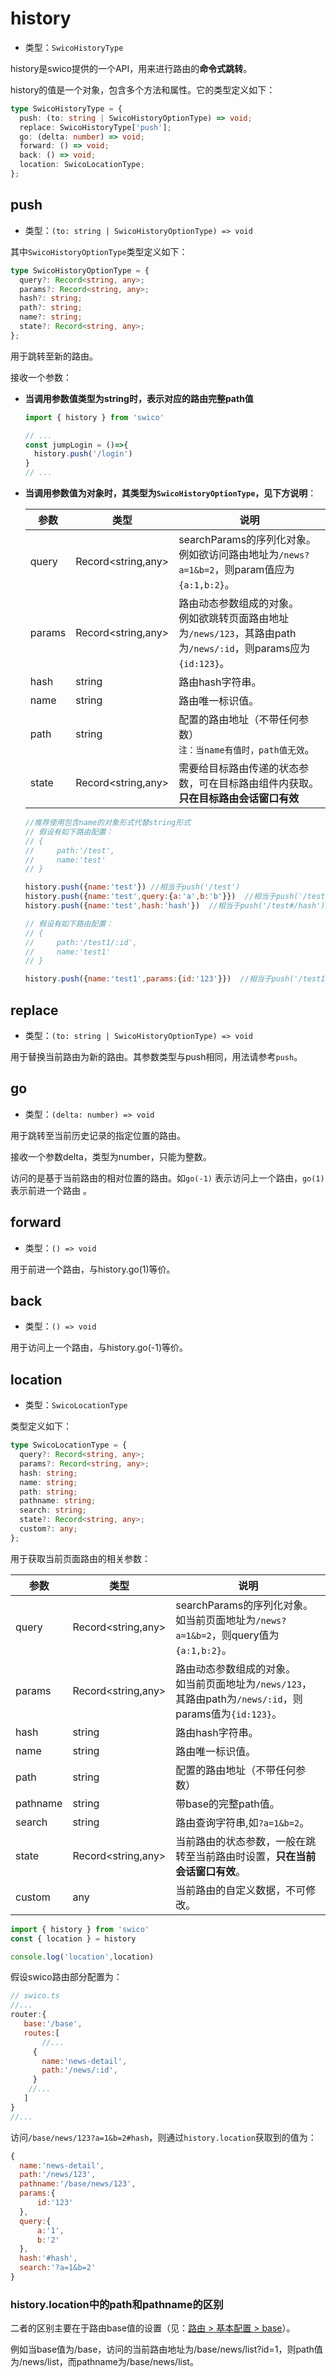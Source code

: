
# history

- 类型：`SwicoHistoryType`

history是swico提供的一个API，用来进行路由的**命令式跳转**。

history的值是一个对象，包含多个方法和属性。它的类型定义如下：

```typescript
type SwicoHistoryType = {
  push: (to: string | SwicoHistoryOptionType) => void;
  replace: SwicoHistoryType['push'];
  go: (delta: number) => void;
  forward: () => void;
  back: () => void;
  location: SwicoLocationType;
};
```

## push

- 类型：`(to: string | SwicoHistoryOptionType) => void`

其中`SwicoHistoryOptionType`类型定义如下：

```typescript
type SwicoHistoryOptionType = {
  query?: Record<string, any>;
  params?: Record<string, any>;
  hash?: string;
  path?: string;
  name?: string;
  state?: Record<string, any>;
};
```

用于跳转至新的路由。

接收一个参数：

- **当调用参数值类型为string时，表示对应的路由完整path值**
  ```typescript
  import { history } from 'swico'
  
  // ...
  const jumpLogin = ()=>{
    history.push('/login')
  }
  // ...
  ```
- **当调用参数值为对象时，其类型为`SwicoHistoryOptionType`，见下方说明**：

  | 参数     | 类型                 | 说明                                                                                |
  |--------|--------------------|-----------------------------------------------------------------------------------|
  | query  | Record<string,any> | searchParams的序列化对象。<br/>例如欲访问路由地址为`/news?a=1&b=2`，则param值应为`{a:1,b:2}`。           |
  | params | Record<string,any> | 路由动态参数组成的对象。<br/>例如欲跳转页面路由地址为`/news/123`，其路由path为`/news/:id`，则params应为`{id:123}`。 |
  | hash   | string             | 路由hash字符串。                                                                        |
  | name   | string             | 路由唯一标识值。                                                                          |
  | path   | string             | 配置的路由地址（不带任何参数）<br/>`注：当name有值时，path值无效`。                                         |
  | state  | Record<string,any>             | 需要给目标路由传递的状态参数，可在目标路由组件内获取。**只在目标路由会话窗口有效**                                       |

  ```js
  //推荐使用包含name的对象形式代替string形式
  // 假设有如下路由配置：
  // {
  //     path:'/test',
  //     name:'test'        
  // }
  
  history.push({name:'test'}) //相当于push('/test')
  history.push({name:'test',query:{a:'a',b:'b'}})  //相当于push('/test?a=a&b=b')
  history.push({name:'test',hash:'hash'})  //相当于push('/test#/hash')
  
  // 假设有如下路由配置：
  // {
  //     path:'/test1/:id',
  //     name:'test1'        
  // }
  
  history.push({name:'test1',params:{id:'123'}})  //相当于push('/test1/123')
  ```


## replace

- 类型：`(to: string | SwicoHistoryOptionType) => void`

用于替换当前路由为新的路由。其参数类型与push相同，用法请参考`push`。


## go

- 类型：`(delta: number) => void`

用于跳转至当前历史记录的指定位置的路由。

接收一个参数delta，类型为number，只能为整数。

访问的是基于当前路由的相对位置的路由。如`go(-1)` 表示访问上一个路由，`go(1)` 表示前进一个路由 。

## forward

- 类型：`() => void`

用于前进一个路由，与history.go(1)等价。

## back

- 类型：`() => void`

用于访问上一个路由，与history.go(-1)等价。

## location

- 类型：`SwicoLocationType`

类型定义如下：

```typescript
type SwicoLocationType = {
  query?: Record<string, any>;
  params?: Record<string, any>;
  hash: string;
  name: string; 
  path: string; 
  pathname: string; 
  search: string;
  state?: Record<string, any>;
  custom?: any;
};
```

用于获取当前页面路由的相关参数：

| 参数       | 类型                 | 说明                                                                            |
  |----------|--------------------|-------------------------------------------------------------------------------|
| query    | Record<string,any> | searchParams的序列化对象。<br/>如当前页面地址为`/news?a=1&b=2`，则query值为`{a:1,b:2}`。          |
| params   | Record<string,any> | 路由动态参数组成的对象。<br/>如当前页面地址为`/news/123`，其路由path为`/news/:id`，则params值为`{id:123}`。 |
| hash     | string             | 路由hash字符串。                                                                    |
| name     | string             | 路由唯一标识值。                                                                      |
| path     | string             | 配置的路由地址（不带任何参数）                                                               |
| pathname | string             | 带base的完整path值。                                                                |
| search   | string             | 路由查询字符串,如`?a=1&b=2`。                                                          |
| state    | Record<string,any> | 当前路由的状态参数，一般在跳转至当前路由时设置，**只在当前会话窗口有效**。                                       |                                     |
| custom   | any                | 当前路由的自定义数据，不可修改。                                                              |        
```typescript
import { history } from 'swico'
const { location } = history

console.log('location',location)
```

假设swico路由部分配置为：

```js 
// swico.ts
//... 
router:{
   base:'/base',
   routes:[
       //...
     {
       name:'news-detail',
       path:'/news/:id',
     }
    //...
   ] 
}
//... 
```

访问`/base/news/123?a=1&b=2#hash`，则通过`history.location`获取到的值为：
```js
{
  name:'news-detail',
  path:'/news/123',
  pathname:'/base/news/123',
  params:{
      id:'123'
  },
  query:{
      a:'1',
      b:'2'
  },  
  hash:'#hash',
  search:'?a=1&b=2'
}
```


### history.location中的path和pathname的区别

二者的区别主要在于路由base值的设置（见：[路由 > 基本配置 > base]）。
 
例如当base值为/base，访问的当前路由地址为/base/news/list?id=1，则path值为/news/list，而pathname为/base/news/list。



[路由]:/router
[路由 > 基本配置 > base]:/router#base

